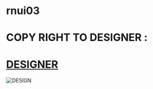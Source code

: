 # rnui03

# COPY RIGHT TO DESIGNER :

# [DESIGNER](https://www.behance.net/gallery/148135313/Travel-App-Design-UI-Design?tracking_source=search_projects|mobile+app+ui&l=0)

![DESIGN](https://github.com/user-attachments/assets/f277ce6c-b111-49f7-8fb4-0e3ccf4b95dc)
